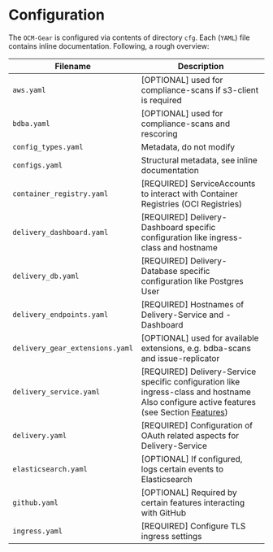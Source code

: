 # Configuration

The `OCM-Gear` is configured via contents of directory `cfg`.
Each (`YAML`) file contains inline documentation.
Following, a rough overview:

| Filename | Description |
| --- | --- |
| `aws.yaml` | [OPTIONAL] used for compliance-scans if s3-client is required |
| `bdba.yaml` | [OPTIONAL] used for compliance-scans and rescoring |
| `config_types.yaml` | Metadata, do not modify |
| `configs.yaml` | Structural metadata, see inline documentation |
| `container_registry.yaml` | [REQUIRED] ServiceAccounts to interact with Container Registries (OCI Registries) |
| `delivery_dashboard.yaml` | [REQUIRED] Delivery-Dashboard specific configuration like ingress-class and hostname |
| `delivery_db.yaml` | [REQUIRED] Delivery-Database specific configuration like Postgres User |
| `delivery_endpoints.yaml` | [REQUIRED] Hostnames of Delivery-Service and -Dashboard |
| `delivery_gear_extensions.yaml` | [OPTIONAL] used for available extensions, e.g. bdba-scans and issue-replicator |
| `delivery_service.yaml` | [REQUIRED] Delivery-Service specific configuration like ingress-class and hostname <br/> Also configure active features (see Section [Features](./features.md)) |
| `delivery.yaml` | [REQUIRED] Configuration of OAuth related aspects for Delivery-Service |
| `elasticsearch.yaml` | [OPTIONAL] If configured, logs certain events to Elasticsearch |
| `github.yaml` | [OPTIONAL] Required by certain features interacting with GitHub |
| `ingress.yaml` | [REQUIRED] Configure TLS ingress settings |
